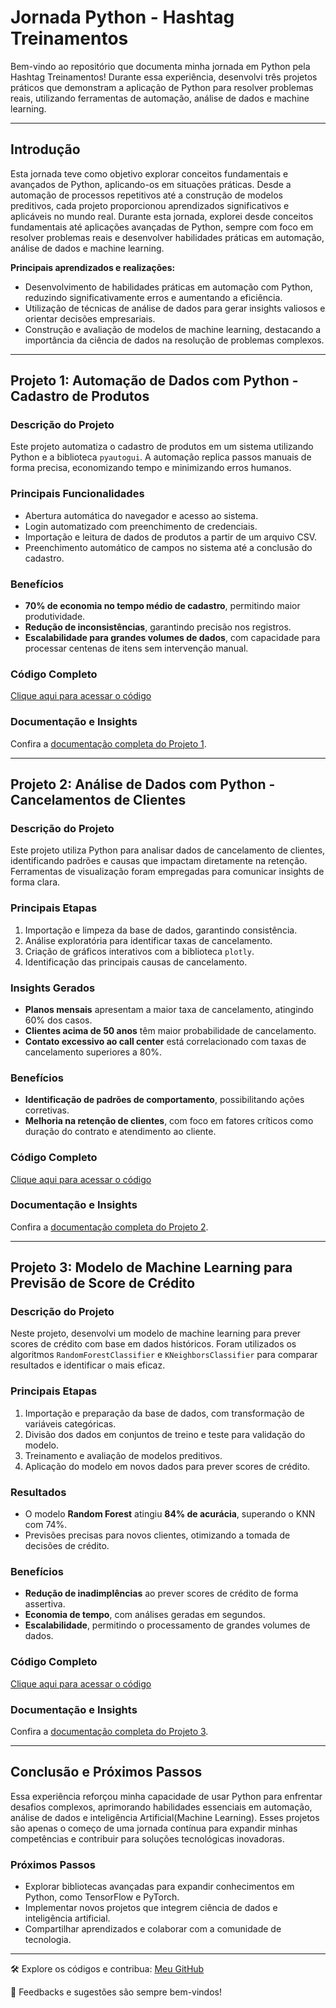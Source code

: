 # Jornada Python - Hashtag Treinamentos

Bem-vindo ao repositório que documenta minha jornada em Python pela Hashtag Treinamentos! Durante essa experiência, desenvolvi três projetos práticos que demonstram a aplicação de Python para resolver problemas reais, utilizando ferramentas de automação, análise de dados e machine learning. 

---

## Introdução

Esta jornada teve como objetivo explorar conceitos fundamentais e avançados de Python, aplicando-os em situações práticas. 
Desde a automação de processos repetitivos até a construção de modelos preditivos, cada projeto proporcionou aprendizados significativos e aplicáveis no mundo real.
Durante esta jornada, explorei desde conceitos fundamentais até aplicações avançadas de Python, sempre com foco em resolver problemas reais e desenvolver habilidades práticas em automação, análise de dados e machine learning.

**Principais aprendizados e realizações:**
- Desenvolvimento de habilidades práticas em automação com Python, reduzindo significativamente erros e aumentando a eficiência.
- Utilização de técnicas de análise de dados para gerar insights valiosos e orientar decisões empresariais.
- Construção e avaliação de modelos de machine learning, destacando a importância da ciência de dados na resolução de problemas complexos.

---

## Projeto 1: Automação de Dados com Python - Cadastro de Produtos

### Descrição do Projeto
Este projeto automatiza o cadastro de produtos em um sistema utilizando Python e a biblioteca `pyautogui`. A automação replica passos manuais de forma precisa, economizando tempo e minimizando erros humanos.

### Principais Funcionalidades
- Abertura automática do navegador e acesso ao sistema.
- Login automatizado com preenchimento de credenciais.
- Importação e leitura de dados de produtos a partir de um arquivo CSV.
- Preenchimento automático de campos no sistema até a conclusão do cadastro.

### Benefícios
- **70% de economia no tempo médio de cadastro**, permitindo maior produtividade.
- **Redução de inconsistências**, garantindo precisão nos registros.
- **Escalabilidade para grandes volumes de dados**, com capacidade para processar centenas de itens sem intervenção manual.

### Código Completo
[Clique aqui para acessar o código](#)

### Documentação e Insights
Confira a [documentação completa do Projeto 1](#).

---

## Projeto 2: Análise de Dados com Python - Cancelamentos de Clientes

### Descrição do Projeto
Este projeto utiliza Python para analisar dados de cancelamento de clientes, identificando padrões e causas que impactam diretamente na retenção. Ferramentas de visualização foram empregadas para comunicar insights de forma clara.

### Principais Etapas
1. Importação e limpeza da base de dados, garantindo consistência.
2. Análise exploratória para identificar taxas de cancelamento.
3. Criação de gráficos interativos com a biblioteca `plotly`.
4. Identificação das principais causas de cancelamento.

### Insights Gerados
- **Planos mensais** apresentam a maior taxa de cancelamento, atingindo 60% dos casos.
- **Clientes acima de 50 anos** têm maior probabilidade de cancelamento.
- **Contato excessivo ao call center** está correlacionado com taxas de cancelamento superiores a 80%.

### Benefícios
- **Identificação de padrões de comportamento**, possibilitando ações corretivas.
- **Melhoria na retenção de clientes**, com foco em fatores críticos como duração do contrato e atendimento ao cliente.

### Código Completo
[Clique aqui para acessar o código](#)

### Documentação e Insights
Confira a [documentação completa do Projeto 2](#).

---

## Projeto 3: Modelo de Machine Learning para Previsão de Score de Crédito

### Descrição do Projeto
Neste projeto, desenvolvi um modelo de machine learning para prever scores de crédito com base em dados históricos. Foram utilizados os algoritmos `RandomForestClassifier` e `KNeighborsClassifier` para comparar resultados e identificar o mais eficaz.

### Principais Etapas
1. Importação e preparação da base de dados, com transformação de variáveis categóricas.
2. Divisão dos dados em conjuntos de treino e teste para validação do modelo.
3. Treinamento e avaliação de modelos preditivos.
4. Aplicação do modelo em novos dados para prever scores de crédito.

### Resultados
- O modelo **Random Forest** atingiu **84% de acurácia**, superando o KNN com 74%.
- Previsões precisas para novos clientes, otimizando a tomada de decisões de crédito.

### Benefícios
- **Redução de inadimplências** ao prever scores de crédito de forma assertiva.
- **Economia de tempo**, com análises geradas em segundos.
- **Escalabilidade**, permitindo o processamento de grandes volumes de dados.

### Código Completo
[Clique aqui para acessar o código](#)

### Documentação e Insights
Confira a [documentação completa do Projeto 3](#).

---

## Conclusão e Próximos Passos

Essa experiência reforçou minha capacidade de usar Python para enfrentar desafios complexos, aprimorando habilidades essenciais em automação, análise de dados e inteligência Artificial(Machine Learning). 
Esses projetos são apenas o começo de uma jornada contínua para expandir minhas competências e contribuir para soluções tecnológicas inovadoras.

### Próximos Passos
- Explorar bibliotecas avançadas para expandir conhecimentos em Python, como TensorFlow e PyTorch.
- Implementar novos projetos que integrem ciência de dados e inteligência artificial.
- Compartilhar aprendizados e colaborar com a comunidade de tecnologia.

---

🛠️ Explore os códigos e contribua: [Meu GitHub](https://github.com/Vifernandestech)

💬 Feedbacks e sugestões são sempre bem-vindos!
